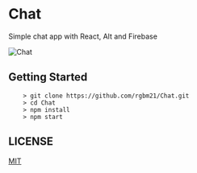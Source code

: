 # Chat
Simple chat app with React, Alt and Firebase

![Chat](https://github.com/rgbm21/Chat/blob/master/chat.gif)

## Getting Started

```
    > git clone https://github.com/rgbm21/Chat.git
    > cd Chat
    > npm install
    > npm start
```

## LICENSE

[MIT](https://github.com/rgbm21/Chat/blob/master/LICENSE)
